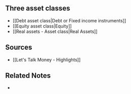 ## Three asset classes
- [[Debt asset class|Debt or Fixed income instruments]]
- [[Equity asset class|Equity]]
- [[Real assets - Asset class|Real Assets]]

## Sources
- [[Let's Talk Money - Highlights]]

## Related Notes
- 